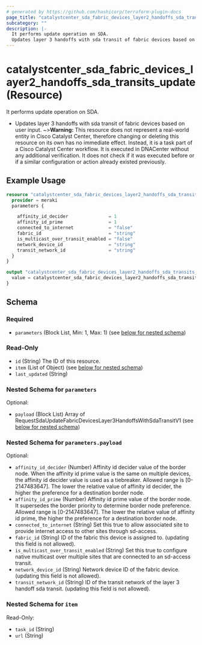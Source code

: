 ```yaml
---
# generated by https://github.com/hashicorp/terraform-plugin-docs
page_title: "catalystcenter_sda_fabric_devices_layer2_handoffs_sda_transits_update Resource - terraform-provider-catalystcenter"
subcategory: ""
description: |-
  It performs update operation on SDA.
  Updates layer 3 handoffs with sda transit of fabric devices based on user input.
---
```


# catalystcenter_sda_fabric_devices_layer2_handoffs_sda_transits_update (Resource)

It performs update operation on SDA.

- Updates layer 3 handoffs with sda transit of fabric devices based on user input.
~>**Warning:**
This resource does not represent a real-world entity in Cisco Catalyst Center, therefore changing or deleting this resource on its own has no immediate effect.
Instead, it is a task part of a Cisco Catalyst Center workflow. It is executed in DNACenter without any additional verification. It does not check if it was executed before or if a similar configuration or action already existed previously.

## Example Usage

```terraform
resource "catalystcenter_sda_fabric_devices_layer2_handoffs_sda_transits_update" "example" {
  provider = meraki
  parameters {

    affinity_id_decider               = 1
    affinity_id_prime                 = 1
    connected_to_internet             = "false"
    fabric_id                         = "string"
    is_multicast_over_transit_enabled = "false"
    network_device_id                 = "string"
    transit_network_id                = "string"
  }
}

output "catalystcenter_sda_fabric_devices_layer2_handoffs_sda_transits_update_example" {
  value = catalystcenter_sda_fabric_devices_layer2_handoffs_sda_transits_update.example
}
```

<!-- schema generated by tfplugindocs -->
## Schema

### Required

- `parameters` (Block List, Min: 1, Max: 1) (see [below for nested schema](#nestedblock--parameters))

### Read-Only

- `id` (String) The ID of this resource.
- `item` (List of Object) (see [below for nested schema](#nestedatt--item))
- `last_updated` (String)

<a id="nestedblock--parameters"></a>
### Nested Schema for `parameters`

Optional:

- `payload` (Block List) Array of RequestSdaUpdateFabricDevicesLayer3HandoffsWithSdaTransitV1 (see [below for nested schema](#nestedblock--parameters--payload))

<a id="nestedblock--parameters--payload"></a>
### Nested Schema for `parameters.payload`

Optional:

- `affinity_id_decider` (Number) Affinity id decider value of the border node. When the affinity id prime value is the same on multiple devices, the affinity id decider value is used as a tiebreaker. Allowed range is [0-2147483647]. The lower the relative value of affinity id decider, the higher the preference for a destination border node.
- `affinity_id_prime` (Number) Affinity id prime value of the border node. It supersedes the border priority to determine border node preference. Allowed range is [0-2147483647]. The lower the relative value of affinity id prime, the higher the preference for a destination border node.
- `connected_to_internet` (String) Set this true to allow associated site to provide internet access to other sites through sd-access.
- `fabric_id` (String) ID of the fabric this device is assigned to. (updating this field is not allowed).
- `is_multicast_over_transit_enabled` (String) Set this true to configure native multicast over multiple sites that are connected to an sd-access transit.
- `network_device_id` (String) Network device ID of the fabric device. (updating this field is not allowed).
- `transit_network_id` (String) ID of the transit network of the layer 3 handoff sda transit. (updating this field is not allowed).



<a id="nestedatt--item"></a>
### Nested Schema for `item`

Read-Only:

- `task_id` (String)
- `url` (String)
